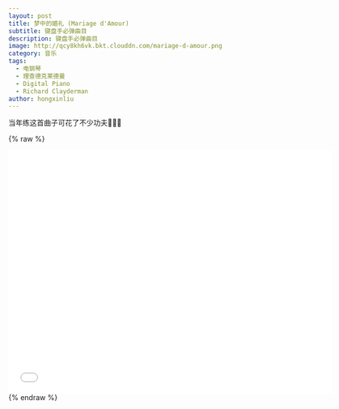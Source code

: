 ```yaml
---
layout: post
title: 梦中的婚礼 (Mariage d'Amour)
subtitle: 键盘手必弹曲目
description: 键盘手必弹曲目
image: http://qcy8kh6vk.bkt.clouddn.com/mariage-d-amour.png
category: 音乐
tags:
  - 电钢琴
  - 理查德克莱德曼
  - Digital Piano
  - Richard Clayderman
author: hongxinliu
---
```


当年练这首曲子可花了不少功夫🐳🐳🐳

{% raw %}
<div class="iframe-container">
  <iframe height="480" width="640" src="//player.bilibili.com/player.html?aid=91170313&cid=155679599&page=1" scrolling="no" border="0" frameborder="no" framespacing="0" allowfullscreen="true"> </iframe>
</div>
{% endraw %}
